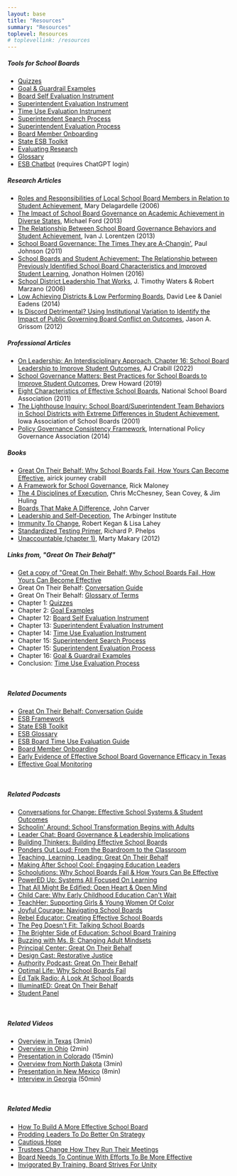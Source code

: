 ```yaml
---
layout: base
title: "Resources"
summary: "Resources"
toplevel: Resources
# toplevellink: /resources
---
```



<h5>Tools for School Boards</h5>
<ul>
<li><a href="/resources/quizzes/">Quizzes</a></li>
<li><a href="/resources/priority-examples/">Goal & Guardrail Examples</a></li>
<li><a href="/framework">Board Self Evaluation Instrument</a></li>
<li><a href="/resources/supt-eval/">Superintendent Evaluation Instrument</a></li>
<li><a href="/resources/time-use/">Time Use Evaluation Instrument</a></li>
<li><a href="/resources/supt-search/">Superintendent Search Process</a></li>
<li><a href="/resources/supt-eval/">Superintendent Evaluation Process</a></li>
<!--<li>Budget Process</li>
<li>Staff Allocation Process</li>
<li>Agenda Diet Process</li>
<li>Committee Diet Process</li>
<li>Policy Diet Process</li>-->
<li><a href="/resources/onboarding">Board Member Onboarding</a></li>
<li><a href="/resources/toolkit">State ESB Toolkit</a></li>
<li><a href="/resources/research">Evaluating Research</a></li>
<li><a href="/resources/glossary">Glossary</a></li>
<li><a href="https://chatgpt.com/g/g-rGMIdzZJh-effective-school-boards-guide">ESB Chatbot</a> (requires ChatGPT login)</li>
</ul>

<h5>Research Articles</h5>
<ul>
<li><a href="https://lib.dr.iastate.edu/cgi/viewcontent.cgi?article=2504&context=rtd">Roles and Responsibilities of Local School Board Members in Relation to Student Achievement</a>, Mary Delagardelle (2006)</li>
<li><a href="http://dc.uwm.edu/cgi/viewcontent.cgi?article=1334&context=etd">The Impact of School Board Governance on Academic Achievement in Diverse States</a>, Michael Ford (2013)</li>
<li><a href="http://scholarworks.umt.edu/cgi/viewcontent.cgi?article=2406&context=etd">The Relationship Between School Board Governance Behaviors and Student Achievement</a>, Ivan J. Lorentzen (2013)</li>
<li><a href="https://doi.org/10.1177%2F1555458911413887">School Board Governance: The Times They are A-Changin'</a>, Paul Johnson (2011)</li>
<li><a href="https://digitalcommons.spu.edu/cgi/viewcontent.cgi?&article=1013&context=soe_etd">School Boards and Student Achievement: The Relationship between Previously Identified School Board Characteristics and Improved Student Learning</a>, Jonathon Holmen (2016)</li>
<li><a href="https://www.mcrel.org/wp-content/uploads/2016/03/McREL-research-paper_-Sept2006_District-Leadership-That-Works-Effect-of-Superintendent-Leadership-on-Student-Achievement-.pdf">School District Leadership That Works</a>, J. Timothy Waters & Robert Marzano (2006)</li>
<li><a href="https://files.eric.ed.gov/fulltext/EJ1045888.pdf">Low Achieving Districts & Low Performing Boards</a>, David Lee & Daniel Eadens (2014)</li>
<li><a href="https://www.researchgate.net/publication/275300281_Is_Discord_Detrimental_Using_Institutional_Variation_to_Identify_the_Impact_of_Public_Governing_Board_Conflict_on_Outcomes">Is Discord Detrimental? Using Institutional Variation to Identify the Impact of Public Governing Board Conflict on Outcomes</a>, Jason A. Grissom (2012)</li>
</ul>

<h5>Professional Articles</h5>
 <ul>
<li><a href="https://tinyurl.com/AJC-Chapter-Student-Outcomes">On Leadership: An Interdisciplinary Approach, Chapter 16: School Board Leadership to Improve Student Outcomes</a>, AJ Crabill (2022)</li>
<li><a href="https://www.tarleton.edu/esp/_view-journal/ESP-JOURNAL-2019--Final.pdf">School Governance Matters: Best Practices for School Boards to Improve Student Outcomes</a>, Drew Howard (2019)</li>
<li><a href="http://www.centerforpubliceducation.org/Main-Menu/Public-education/Eight-characteristics-of-effective-school-boards">Eight Characteristics of Effective School Boards</a>, National School Board Association (2011)</li>
<li><a href="https://www.researchgate.net/publication/234770383_The_Lighthouse_Inquiry_School_BoardSuperintendent_Team_Behaviors_in_School_Districts_with_Extreme_Differences_in_Student_Achievement">The Lighthouse Inquiry: School Board/Superintendent Team Behaviors in School Districts with Extreme Differences in Student Achievement</a>, Iowa Association of School Boards (2001)</li>
<li><a href="https://governforimpact.org/images/Resources/Principles-and-Model-Consistency-Framework-June-2016.pdf">Policy Governance Consistency Framework</a>, International Policy Governance Association (2014)</li>
 </ul> 

<h5>Books</h5>
<ul>
<li><a href="https://www.amazon.com/Great-Their-Behalf-School-Effective/dp/1398389765/?&_encoding=UTF8&tag=esb0b3-20&linkCode=ur2&linkId=fac456155eede9a203956cc5dd672283&camp=1789&creative=9325">Great On Their Behalf: Why School Boards Fail, How Yours Can Become Effective</a>, airick journey crabill</li>
<li><a href="https://www.amazon.com/dp/0999419307/?&_encoding=UTF8&tag=esb0b3-20&linkCode=ur2&linkId=fac456155eede9a203956cc5dd672283&camp=1789&creative=9325">A Framework for School Governance</a>, Rick Maloney</li>
<li><a href="https://www.amazon.com/dp/B005FLODJ8/?&_encoding=UTF8&tag=esb0b3-20&linkCode=ur2&linkId=fac456155eede9a203956cc5dd672283&camp=1789&creative=9325">The 4 Disciplines of Execution</a>, Chris McChesney, Sean Covey, & Jim Huling </li> 
<li><a href="https://www.amazon.com/dp/B008L01JWO/?&_encoding=UTF8&tag=esb0b3-20&linkCode=ur2&linkId=fac456155eede9a203956cc5dd672283&camp=1789&creative=9325">Boards That Make A Difference</a>, John Carver</li> 
<li><a href="https://www.amazon.com/dp/1523097809/?&_encoding=UTF8&tag=esb0b3-20&linkCode=ur2&linkId=fac456155eede9a203956cc5dd672283&camp=1789&creative=9325">Leadership and Self-Deception</a>, The Arbinger Institute</li> 
<li><a href="https://www.amazon.com/dp/B004OEILH2/?&_encoding=UTF8&tag=esb0b3-20&linkCode=ur2&linkId=fac456155eede9a203956cc5dd672283&camp=1789&creative=9325">Immunity To Change</a>, Robert Kegan & Lisa Lahey </li>
<li><a href="https://www.amazon.com/dp/082049741X/?&_encoding=UTF8&tag=esb0b3-20&linkCode=ur2&linkId=fac456155eede9a203956cc5dd672283&camp=1789&creative=9325">Standardized Testing Primer</a>, Richard P. Phelps</li>
<li><a href="https://www.amazon.com/dp/B008RYD43G/?&_encoding=UTF8&tag=esb0b3-20&linkCode=ur2&linkId=fac456155eede9a203956cc5dd672283&camp=1789&creative=9325">Unaccountable (chapter 1)</a>, Marty Makary (2012)</li>
</ul>



<h5>Links from, "Great On Their Behalf"</h5>
<ul>
<li><a href="/publications">Get a copy of "Great On Their Behalf: Why School Boards Fail, How Yours Can Become Effective</a></li>
<li>Great On Their Behalf: <a href="/publications/conversation">Conversation Guide</a></li>
<li>Great On Their Behalf: <a href="/resources/glossary">Glossary of Terms</a></li>
<li>Chapter 1: <a href="/quizzes/">Quizzes</a></li>
<li>Chapter 2: <a href="/resources/priority-examples/">Goal Examples</a></li>
<li>Chapter 12: <a href="/framework">Board Self Evaluation Instrument</a></li>
<li>Chapter 13: <a href="/resources/supt-eval/">Superintendent Evaluation Instrument</a></li>
<li>Chapter 14: <a href="https://tinyurl.com/ESBF-BoardTimeUseEval ">Time Use Evaluation Instrument</a></li>
<li>Chapter 15: <a href="/resources/supt-search/">Superintendent Search Process</a></li>
<li>Chapter 15: <a href="/resources/supt-eval/">Superintendent Evaluation Process</a></li>
<!--<li>Chapter 15: Budget Process</li>
<li>Chapter 15: Staff Allocation Process</li>
<li>Chapter 15: Agenda Diet Process</li>
<li>Chapter 15: Committee Diet Process</li>
<li>Chapter 15: Policy Diet Process</li>-->
<li>Chapter 16: <a href="/resources/priority-examples/">Goal & Guardrail Examples</a></li>
<li>Conclusion: <a href="/resources/time-use/">Time Use Evaluation Process</a></li>
</ul><br/>

<h5>Related Documents</h5>
<ul style="text-align: left;">
<li><a href="/publications/conversation">Great On Their Behalf: Conversation Guide</a></li>
<li><a href="/framework/">ESB Framework</a></li>
<li><a href="/resources/toolkit">State ESB Toolkit</a></li>
<li><a href="/resources/glossary">ESB Glossary</a></li>
<li><a href="/resources/time-use/">ESB Board Time Use Evaluation Guide</a></li>
<li><a href="/resources/onboarding/">Board Member Onboarding</a></li>
<li><a href="https://tinyurl.com/School-Gov-Matters-Drew-Howard">Early Evidence of Effective School Board Governance Efficacy in Texas</a></li>
<li><a href="https://tinyurl.com/Effective-Goal-Monitoring">Effective Goal Monitoring</a></li>
</ul><br/>

<h5>Related Podcasts</h5>
<ul>
<li><a href="https://www.buzzsprout.com/1842285/12846882-effective-schools-systems-and-school-outcomes-vs-adult-inputs-with-aj-crabill">Conversations for Change: Effective School Systems & Student Outcomes</a></li>
<li><a href="https://podcasts.apple.com/us/podcast/episode-15-school-transformation-begins-with-the-adults/id1653176434?i=1000613201573">Schoolin' Around: School Transformation Begins with Adults</a></li>
<li><a href="https://www.cognia.org/leader-chat-board-governance-and-leadership-implications-with-aj-crabill/">Leader Chat: Board Governance &amp; Leadership Implications</a>&nbsp;</li>
<li><a href="https://anchor.fm/buildingthinkers/episodes/Building-Effective-School-Boards-with-AJ-Crabill-e1tf5sm/a-a964g3o">Building Thinkers: Building Effective School Boards</a></li>
<li><a href="https://barkleypd.com/blog/podcast-responsibility-for-improving-student-outcomes-from-the-boardroom-to-the-classroom/">Ponders Out Loud: From the Boardroom to the Classroom</a></li>
<li><a href="https://www.stevenmiletto.com/aj-crabill-great-on-their-behalf-why-school-boards-fail-how-yours-can-become-effective-571/">Teaching, Learning, Leading: Great On Their Behalf</a></li>
<li><a href="https://case4kids.podbean.com/e/ep-115-engaging-educational-leaders-and-community-stake-holders-to-focus-on-student-outcomes-featuring-aj-crabill/">Making After School Cool: Engaging Education Leaders</a></li>
<li><a href="https://www.buzzsprout.com/1890886/12590407">Schoolutions: Why School Boards Fail &amp; How Yours Can Be Effective</a></li>
<li><a href="https://podcasts.apple.com/us/podcast/123-systems-from-school-board-down-to-the-teacher-all/id1549859943?i=1000615252261">PowerED Up: Systems All Focused On Learning</a></li>
<li><a href="https://podcasts.apple.com/us/podcast/that-all-might-be-edified-discussions-on-servant-leadership/id1598799300?i=1000608599145">That All Might Be Edified: Open Heart &amp; Open Mind</a></li>
<li><a href="https://www.buzzsprout.com/1628188/12623730-season-3-episode-4-why-early-childhood-education-can-t-be-delayed-with-aj-crabill">Child Care: Why Early Childhood Education Can't Wait</a>&nbsp;</li>
<li><a href="https://theteachherpodcast.libsyn.com/episode-37-aj-crabill">TeachHer: Supporting Girls &amp; Young Women Of Color</a></li>
<li><a href="https://www.besproutable.com/podcasts/eps-391-navigating-school-boards-with-aj-crabill/">Joyful Courage: Navigating School Boards</a></li>
<li><a href="https://www.podpage.com/rebel-educator/episode77/">Rebel Educator: Creating Effective School Boards</a></li>
<li><a href="https://podcasts.apple.com/us/podcast/s3-e11-talking-school-boards-with-aj-crabill/id1532148050?i=1000602578271">The Peg Doesn't Fit: Talking School Boards</a></li>
<li><a href="https://open.spotify.com/episode/3Nb3cA2gcAkfMufiI8AxEO">The Brighter Side of Education: School Board Training</a></li>
<li><a href="https://buzzingwithmsb.libsyn.com/ep-133">Buzzing with Ms. B: Changing Adult Mindsets</a></li>
<li><a href="https://www.principalcenter.com/aj-crabill-great-on-their-behalf-why-school-boards-fail-how-yours-can-become-effective/">Principal Center: Great On Their Behalf</a></li>
<li><a href="https://podcasts.apple.com/us/podcast/design-cast/id1247751652?i=1000612010298">Design Cast: Restorative Justice</a></li>
<li><a href="https://podcasts.apple.com/us/podcast/great-on-their-behalf-with-aj-crabill/id1636774651?i=1000610417889">Authority Podcast: Great On Their Behalf</a></li>
<li><a href="https://natehaber.libsyn.com/ep-298-aj-crabill-why-school-boards-fail">Optimal Life: Why School Boards Fail</a></li>
<li><a href="https://www.blogtalkradio.com/edutalk/2020/03/23/a-look-at-school-boards-and-district-governance">Ed Talk Radio: A Look At School Boards</a></li>
<li><a href="https://illuminatedpodcast.org/episodes/110-great-on-their-behalf-with-aj-crabill-author-of-great-on-their-behalf-why-school-boards-fail-how-yours-can-become-effective">IlluminatED: Great On Their Behalf</a></li>
<li><a href="https://twitter.com/mnicholson_mike/status/1657194523213086721">Student Panel</a></li>
</ul><br/>

<h5>Related Videos</h5>
<ul>
<li><a href="https://youtu.be/M_A3EOQquBc">Overview in Texas</a> (3min) </li>
<li><a href="https://youtu.be/5LKvHIzozL4">Overview in Ohio</a> (2min)</li>
<li><a href="https://youtu.be/C8Iw4_OmyjY ">Presentation in Colorado</a> (15min)</li>
<li><a href="https://youtu.be/5mhEo-QrMtE">Overview from North Dakota</a> (3min) </li>
<li><a href="https://youtu.be/dfPWmNcYL5w ">Presentation in New Mexico</a> (8min)</li>
<li><a href="https://youtu.be/CGNSwwvyxTk ">Interview in Georgia</a> (50min)</li>
</ul><br/>

<h5>Related Media</h5>
<ul>
<li><a href="https://www.edweek.org/leadership/opinion-how-to-build-a-more-effective-school-board/2023/03">How To Build A More Effective School Board</a></li>
<li><a href="https://www.wfae.org/education/2022-01-26/consultant-prods-cms-leaders-to-do-better-on-strategies-for-black-and-brown-students">Prodding Leaders To Do Better On Strategy</a></li>
<li><a href="https://www.sfexaminer.com/our_sections/cautious-hope-for-sfusd-dare-we-dream-reform-is-real-this-time/article_243bc8be-0796-11ed-996f-1f8550471440.html ">Cautious Hope</a></li>
<li><a href="https://www.postandcourier.com/education-lab/ccsd-trustees-changing-how-they-run-their-meetings-here-s-how-that-looks-in-other/article_691e8918-2a13-11ed-829c-5713c44e28b5.html">Trustees Change How They Run Their Meetings</a></li>
<li><a href="https://tulsaworld.com/opinion/editorial/editorial-tps-board-need-to-continue-with-efforts-to-be-more-effective/article_d7dd5022-0886-11ed-a296-d31832b8e40f.html">Board Needs To Continue With Efforts To Be More Effective</a></li>
<li><a href="https://buffalonews.com/news/local/education/invigorated-by-training-buffalo-school-board-strives-for-unity-despite-history-of-division/article_d72f7e86-cefe-11ed-878f-0bc2294b5180.html">Invigorated By Training, Board Strives For Unity</a></li>
</ul><br/>
